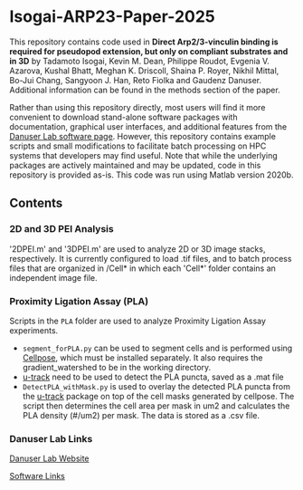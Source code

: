 # Isogai-ARP23-Paper-2025

This repository contains code used in **Direct Arp2/3-vinculin binding is required for pseudopod extension, but only on compliant substrates and in 3D** by Tadamoto Isogai, Kevin M. Dean, Philippe Roudot, Evgenia V. Azarova, Kushal Bhatt, Meghan K. Driscoll, Shaina P. Royer, Nikhil Mittal, Bo-Jui Chang, Sangyoon J. Han, Reto Fiolka and Gaudenz Danuser. Additional information can be found in the methods section of the paper.

Rather than using this repository directly, most users will find it more convenient to download stand-alone software packages with documentation, graphical user interfaces, and additional features from the [Danuser Lab software page](https://github.com/DanuserLab/). However, this repository contains example scripts and small modifications to facilitate batch processing on HPC systems that developers may find useful. Note that while the underlying packages are actively maintained and may be updated, code in this repository is provided as-is. This code was run using Matlab version 2020b.

## Contents

### 2D and 3D PEI Analysis

'2DPEI.m' and '3DPEI.m' are used to analyze 2D or 3D image stacks, respectively. It is currently configured to load .tif files, and to batch process files that are organized in /Cell* in which each 'Cell*' folder contains an independent image file.

### Proximity Ligation Assay (PLA)

Scripts in the `PLA` folder are used to analyze Proximity Ligation Assay experiments. 

- `segment_forPLA.py` can be used to segment cells and is performed using [Cellpose](https://www.cellpose.org/), which must be installed separately. It also requires the gradient_watershed to be in the working directory. 
- [u-track](https://github.com/DanuserLab/u-track) need to be used to detect the PLA puncta, saved as a .mat file
- `DetectPLA_withMask.py` is used to overlay the detected PLA puncta from the [u-track](https://github.com/DanuserLab/u-track) package on top of the cell masks generated by cellpose. The script then determines the cell area per mask in um2 and calculates the PLA density (#/um2) per mask. The data is stored as a .csv file. 
 
### Danuser Lab Links

[Danuser Lab Website](https://www.danuserlab-utsw.org/)

[Software Links](https://github.com/DanuserLab/)
